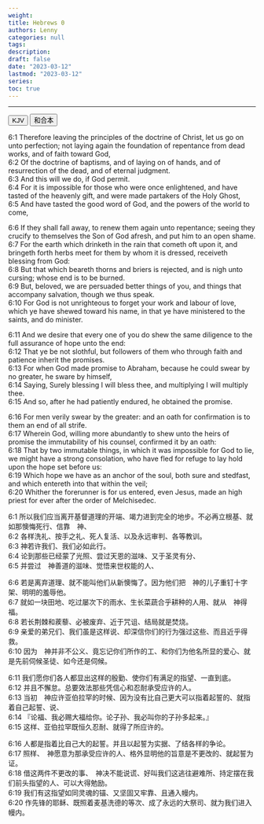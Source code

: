 ```yaml
---
weight: 
title: Hebrews 0
authors: Lenny
categories: null
tags: 
description: 
draft: false
date: "2023-03-12"
lastmod: "2023-03-12"
series:
toc: true
---
```



<!--more-->
---

<!-- Tab links -->
<div class="tab">
  <button class="tablinks active" onclick="tablabel(event, 'english')">KJV</button>
  <button class="tablinks" onclick="tablabel(event, 'chinese')">和合本</button>
  
</div>

<!-- Tab content -->
<div id="english" class="tabcontent" style="display:block">

6:1 Therefore leaving the principles of the doctrine of Christ, let us go on unto perfection; not laying again the foundation of repentance from dead works, and of faith toward God,  
6:2 Of the doctrine of baptisms, and of laying on of hands, and of resurrection of the dead, and of eternal judgment.  
6:3 And this will we do, if God permit.  
6:4 For it is impossible for those who were once enlightened, and have tasted of the heavenly gift, and were made partakers of the Holy Ghost,  
6:5 And have tasted the good word of God, and the powers of the world to come,  

6:6 If they shall fall away, to renew them again unto repentance; seeing they crucify to themselves the Son of God afresh, and put him to an open shame.  
6:7 For the earth which drinketh in the rain that cometh oft upon it, and bringeth forth herbs meet for them by whom it is dressed, receiveth blessing from God:  
6:8 But that which beareth thorns and briers is rejected, and is nigh unto cursing; whose end is to be burned.  
6:9 But, beloved, we are persuaded better things of you, and things that accompany salvation, though we thus speak.  
6:10 For God is not unrighteous to forget your work and labour of love, which ye have shewed toward his name, in that ye have ministered to the saints, and do minister.  

6:11 And we desire that every one of you do shew the same diligence to the full assurance of hope unto the end:  
6:12 That ye be not slothful, but followers of them who through faith and patience inherit the promises.  
6:13 For when God made promise to Abraham, because he could swear by no greater, he sware by himself,  
6:14 Saying, Surely blessing I will bless thee, and multiplying I will multiply thee.  
6:15 And so, after he had patiently endured, he obtained the promise.  

6:16 For men verily swear by the greater: and an oath for confirmation is to them an end of all strife.  
6:17 Wherein God, willing more abundantly to shew unto the heirs of promise the immutability of his counsel, confirmed it by an oath:  
6:18 That by two immutable things, in which it was impossible for God to lie, we might have a strong consolation, who have fled for refuge to lay hold upon the hope set before us:  
6:19 Which hope we have as an anchor of the soul, both sure and stedfast, and which entereth into that within the veil;  
6:20 Whither the forerunner is for us entered, even Jesus, made an high priest for ever after the order of Melchisedec.  


</div>

<div id="chinese" class="tabcontent">

6:1 所以我们应当离开基督道理的开端、竭力进到完全的地步。不必再立根基、就如那懊悔死行、信靠　神、  
6:2 各样洗礼、按手之礼、死人复活、以及永远审判、各等教训。  
6:3 神若许我们、我们必如此行。  
6:4 论到那些已经蒙了光照、尝过天恩的滋味、又于圣灵有分、  
6:5 并尝过　神善道的滋味、觉悟来世权能的人、  
 
6:6 若是离弃道理、就不能叫他们从新懊悔了。因为他们把　神的儿子重钉十字架、明明的羞辱他。  
6:7 就如一块田地、吃过屡次下的雨水、生长菜蔬合乎耕种的人用、就从　神得福。  
6:8 若长荆棘和蒺藜、必被废弃、近于咒诅、结局就是焚烧。  
6:9 亲爱的弟兄们、我们虽是这样说、却深信你们的行为强过这些、而且近乎得救。  
6:10 因为　神并非不公义、竟忘记你们所作的工、和你们为他名所显的爱心、就是先前伺候圣徒、如今还是伺候。  
 
6:11 我们愿你们各人都显出这样的殷勤、使你们有满足的指望、一直到底。  
6:12 并且不懈怠。总要效法那些凭信心和忍耐承受应许的人。  
6:13 当初　神应许亚伯拉罕的时候、因为没有比自己更大可以指着起誓的、就指着自己起誓、说、  
6:14 『论福、我必赐大福给你。论子孙、我必叫你的子孙多起来。』  
6:15 这样、亚伯拉罕既恒久忍耐、就得了所应许的。  
 
6:16 人都是指着比自己大的起誓。并且以起誓为实据、了结各样的争论。  
6:17 照样、　神愿意为那承受应许的人、格外显明他的旨意是不更改的、就起誓为证。  
6:18 借这两件不更改的事、　神决不能说谎、好叫我们这逃往避难所、持定摆在我们前头指望的人、可以大得勉励。  
6:19 我们有这指望如同灵魂的锚、又坚固又牢靠、且通入幔内。  
6:20 作先锋的耶稣、既照着麦基洗德的等次、成了永远的大祭司、就为我们进入幔内。  
</div>